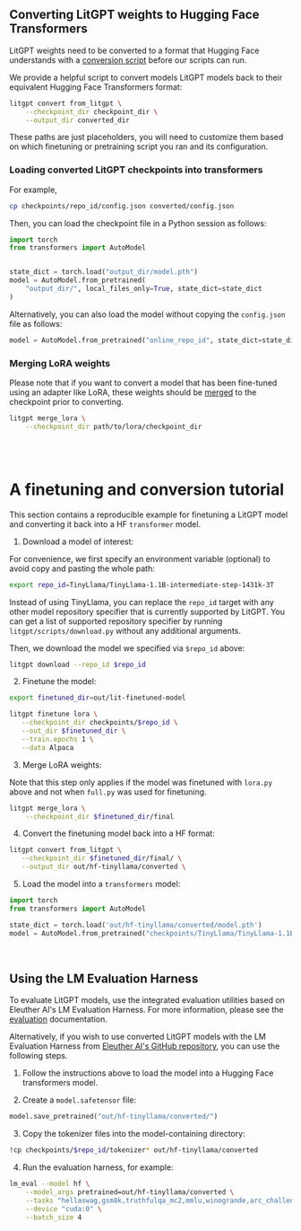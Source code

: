 ## Converting LitGPT weights to Hugging Face Transformers

LitGPT weights need to be converted to a format that Hugging Face understands with a [conversion script](../litgpt/scripts/convert_lit_checkpoint.py) before our scripts can run.

We provide a helpful script to convert models LitGPT models back to their equivalent Hugging Face Transformers format:

```sh
litgpt convert from_litgpt \
    --checkpoint_dir checkpoint_dir \
    --output_dir converted_dir
```

These paths are just placeholders, you will need to customize them based on which finetuning or pretraining script you ran and its configuration.

### Loading converted LitGPT checkpoints into transformers


For example,

```bash
cp checkpoints/repo_id/config.json converted/config.json
```

Then, you can load the checkpoint file in a Python session as follows:

```python
import torch
from transformers import AutoModel


state_dict = torch.load("output_dir/model.pth")
model = AutoModel.from_pretrained(
    "output_dir/", local_files_only=True, state_dict=state_dict
)
```

Alternatively, you can also load the model without copying the `config.json` file as follows:

```python
model = AutoModel.from_pretrained("online_repo_id", state_dict=state_dict)
```



### Merging LoRA weights

Please note that if you want to convert a model that has been fine-tuned using an adapter like LoRA, these weights should be [merged](../litgpt/scripts/merge_lora.py) to the checkpoint prior to converting.

```sh
litgpt merge_lora \
    --checkpoint_dir path/to/lora/checkpoint_dir
```

<br>
<br>

# A finetuning and conversion tutorial

This section contains a reproducible example for finetuning a LitGPT model and converting it back into a HF `transformer` model.

1. Download a model of interest:

For convenience, we first specify an environment variable (optional) to avoid copy and pasting the whole path:

```bash
export repo_id=TinyLlama/TinyLlama-1.1B-intermediate-step-1431k-3T
```

Instead of using TinyLlama, you can replace the `repo_id` target with any other model repository 
specifier that is currently supported by LitGPT. You can get a list of supported repository specifier
by running `litgpt/scripts/download.py` without any additional arguments.

Then, we download the model we specified via `$repo_id` above:

```bash
litgpt download --repo_id $repo_id
```

2. Finetune the model:


```bash
export finetuned_dir=out/lit-finetuned-model

litgpt finetune lora \
   --checkpoint_dir checkpoints/$repo_id \
   --out_dir $finetuned_dir \
   --train.epochs 1 \
   --data Alpaca
```

3. Merge LoRA weights:

Note that this step only applies if the model was finetuned with `lora.py` above and not when `full.py` was used for finetuning.

```bash
litgpt merge_lora \
    --checkpoint_dir $finetuned_dir/final
```


4. Convert the finetuning model back into a HF format:

```bash
litgpt convert from_litgpt \
   --checkpoint_dir $finetuned_dir/final/ \
   --output_dir out/hf-tinyllama/converted \
```


5. Load the model into a `transformers` model:

```python
import torch
from transformers import AutoModel

state_dict = torch.load('out/hf-tinyllama/converted/model.pth')
model = AutoModel.from_pretrained("checkpoints/TinyLlama/TinyLlama-1.1B-intermediate-step-1431k-3T", state_dict=state_dict)
```

&nbsp;
## Using the LM Evaluation Harness

To evaluate LitGPT models, use the integrated evaluation utilities based on Eleuther AI's LM Evaluation Harness. For more information, please see the [evaluation](evaluation.md) documentation.

Alternatively, if you wish to use converted LitGPT models with the LM Evaluation Harness from [Eleuther AI's GitHub repository](https://github.com/EleutherAI/lm-evaluation-harness), you can use the following steps.

1. Follow the instructions above to load the model into a Hugging Face transformers model.

2. Create a `model.safetensor` file:

```python
model.save_pretrained("out/hf-tinyllama/converted/")
```

3. Copy the tokenizer files into the model-containing directory:

```bash
!cp checkpoints/$repo_id/tokenizer* out/hf-tinyllama/converted
```

4. Run the evaluation harness, for example:

```bash
lm_eval --model hf \
    --model_args pretrained=out/hf-tinyllama/converted \
    --tasks "hellaswag,gsm8k,truthfulqa_mc2,mmlu,winogrande,arc_challenge" \
    --device "cuda:0" \
    --batch_size 4
```